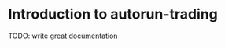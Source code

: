 # Introduction to autorun-trading

TODO: write [great documentation](http://jacobian.org/writing/what-to-write/)
